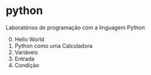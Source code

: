 # python
Laboratórios de programação com a linguagem Python

0. Hello World
1. Python como uma Calculadora
2. Variáveis
3. Entrada
4. Condição
